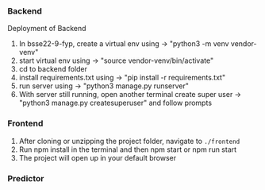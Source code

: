 ### Backend
Deployment of Backend
1. In bsse22-9-fyp, create a virtual env using -> "python3 -m venv vendor-venv"
2. start virtual env using -> "source vendor-venv/bin/activate"
3. cd to backend folder
4. install requirements.txt using -> "pip install -r requirements.txt"
5. run server using -> "python3 manage.py runserver"
6. With server still running, open another terminal create super user -> "python3 manage.py createsuperuser" and follow prompts

### Frontend
 1. After cloning or unzipping the project folder, navigate to `./frontend`
 2. Run npm install in the terminal and then npm start or npm run start
 3. The project will open up in your default browser

### Predictor 

